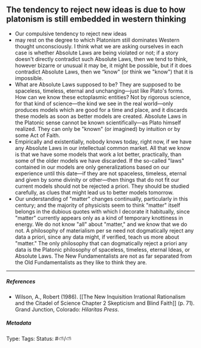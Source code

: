 ## The tendency to reject new ideas is due to how platonism is still embedded in western thinking # 

- Our compulsive tendency to reject new ideas
- may rest on the degree to which Platonism still dominates Western thought unconsciously. I think what we are asking ourselves in each case is whether Absolute Laws are being violated or not; if a story doesn't directly contradict such Absolute Laws, then we tend to think, however bizarre or unusual it may be, it might be possible, but if it does contradict Absolute Laws, then we “know" (or think we "know") that it is impossible. 
- What are Absolute Laws supposed to be? They are supposed to be spaceless, timeless, eternal and unchanging—just like Plato's forms. How can we know these ectoplasmic entities? Not by rigorous science, for that kind of science—the kind we see in the real world—only produces models which are good for a time and place, and it discards these models as soon as better models are created. Absolute Laws in the Platonic sense cannot be known scientifically—as Plato himself realized. They can only be "known" (or imagined) by intuition or by some Act of Faith. 
- Empirically and existentially, nobody knows today, right now, if we have any Absolute Laws in our intellectual common market. All that we know is that we have some models that work a lot better, practically, than some of the older models we have discarded. If the so-called "laws" contained in our models are only generalizations based on our experience until this date—if they are not spaceless, timeless, eternal and given by some divinity or other—then things that do not fit our current models should not be rejected a priori. They should be studied carefully, as clues that might lead us to better models tomorrow.
- Our understanding of "matter" changes continually, particularly in this century; and the majority of physicists seem to think "matter" itself belongs in the dubious quotes with which I decorate it habitually, since "matter" currently appears only as a kind of temporary knottiness in energy. We do not know "all" about "matter," and we know that we do not. A philosophy of materialism per se need not dogmatically reject any data a priori, since any data might, if verified, teach us more about "matter." The only philosophy that can dogmatically reject a priori any data is the Platonic philosophy of spaceless, timeless, eternal Ideas, or Absolute Laws. The New Fundamentalists are not as far separated from the Old Fundamentalists as they like to think they are.

___

##### References

- Wilson, A., Robert (1986). [[The New Inquisition Irrational Rationalism and the Citadel of Science Chapter 2 Skepticism and Blind Faith]] (p. 71). Grand Junction, Colorado: _Hilaritas Press_.

##### Metadata

Type: 
Tags:
Status: #⛅️/⛅️